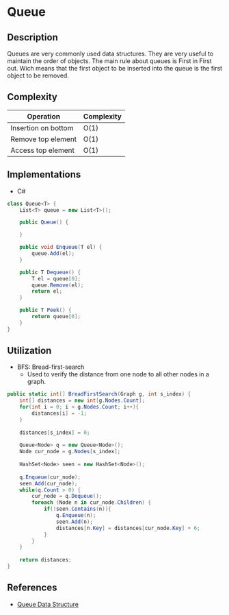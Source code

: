 # Queue

## Description


Queues are very commonly used data structures. They are very useful to maintain the order of objects.
The main rule about queues is First in First out. Wich means that the first object to be inserted into the queue is the first object to be removed.


## Complexity

| Operation            | Complexity |
|----------------------|------------|
| Insertion on bottom  |     O(1)   |
| Remove top element   |     O(1)   |
| Access top element   |     O(1)   |


## Implementations

- C#

```c#
class Queue<T> {
    List<T> queue = new List<T>();

    public Queue() {

    }

    public void Enqueue(T el) {
        queue.Add(el);
    }

    public T Dequeue() {
        T el = queue[0];
        queue.Remove(el);
        return el;   
    }

    public T Peek() {
        return queue[0];
    }
}
```

## Utilization

- BFS: Bread-first-search
    - Used to verify the distance from one node to all other nodes in a graph.

```c#
public static int[] BreadFirstSearch(Graph g, int s_index) {
    int[] distances = new int[g.Nodes.Count];
    for(int i = 0; i < g.Nodes.Count; i++){
        distances[i] = -1;
    }
    
    distances[s_index] = 0;
    
    Queue<Node> q = new Queue<Node>();
    Node cur_node = g.Nodes[s_index];
    
    HashSet<Node> seen = new HashSet<Node>();
    
    q.Enqueue(cur_node);
    seen.Add(cur_node);
    while(q.Count > 0) {
        cur_node = q.Dequeue();
        foreach (Node n in cur_node.Children) {
            if(!seen.Contains(n)){
                q.Enqueue(n);
                seen.Add(n); 
                distances[n.Key] = distances[cur_node.Key] + 6;
            }
        }
    }
    
    return distances;
}
```

## References
- [Queue Data Structure](https://www.geeksforgeeks.org/queue-data-structure/)
